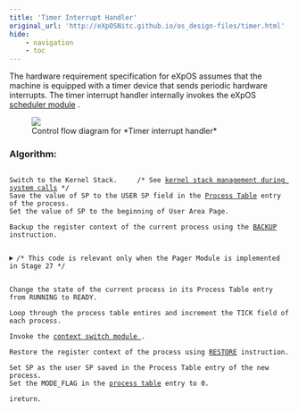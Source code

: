 ```yaml
---
title: 'Timer Interrupt Handler'
original_url: 'http://eXpOSNitc.github.io/os_design-files/timer.html'
hide: 
    - navigation
    - toc
---
```


The hardware requirement specification for eXpOS assumes that the machine is equipped
with a timer device that sends periodic hardware interrupts. 
The timer interrupt handler internally invokes the eXpOS  [scheduler module](../modules/module-05.md) . 
 
<figure>
    <img src="../../assets/img/roadmap/timer_interrupt.png">
    <figcaption>Control flow diagram for *Timer interrupt handler*</figcaption>
</figure>


### Algorithm:

<pre><code>
Switch to the Kernel Stack. 	/* See <a href="../../os-design/stack-smcall/">kernel stack management during system calls</a> */
Save the value of SP to the USER SP field in the <a href="../../os-design/process-table/">Process Table</a> entry of the process.
Set the value of SP to the beginning of User Area Page.

Backup the register context of the current process using the <a href="../../arch-spec/instruction-set/">BACKUP</a> instruction.


<details class="code-accordion"><summary>/* This code is relevant only when the Pager Module is implemented in Stage 27 */</summary>
<b>If</b> swapping is initiated, /* check <a href="../../os-design/mem-ds/#system-status-table">System Status Table</a> */
{
    /* Call Swap In/Out, if necessary */

    <b>if</b> the current process is the Swapper Daemon and Paging Status is <a href="../../support-tools/constants/">SWAP_OUT</a>,
        Call the <b>swap_out()</b> function in the <a href="../../modules/module-06/">Pager Module</a>.

    <b>else if</b> the current process is the Swapper Daemon and Paging Status is <a href="../../support-tools/constants/">SWAP_IN</a>, 
        Call the <b>swap_in()</b> function in the <a href="../../modules/module-06/">Pager Module</a>.

    <b>else if</b> the current process is Idle,                          
        /* Swapping is ongoing, but the daemon is blocked for some disk operation and idle is being run now */
        /* Skip to the end to perform context switch. */
    
}

<b>else</b>           /* Swapping is not on now.  Check whether it must be initiated */
{
    <b>if</b> (MEM_FREE_COUNT < <a href="../../support-tools/constants/">MEM_LOW</a>)	 	/* Check the <a href="../../os-design/mem-ds/#system-status-table">System Status Table</a> */
        /* Swap Out to be invoked during next Timer Interrupt */
        Set the Paging Status in System Status Table to <a href="../../support-tools/constants/">SWAP_OUT</a>.

    <b>else if</b> (there are swapped out processes)            /* Check SWAPPED_COUNT in <a href="../../os-design/mem-ds/#system-status-table">System Status Table</a> */
        <b>if</b> (Tick of any Swapped Out process > <a href="../../support-tools/constants/">MAX_TICK</a> or MEM_FREE_COUNT > <a href="../../support-tools/constants/">MEM_HIGH</a>)
            /* Swap In to be invoked during next Timer Interrupt */
            Set the Paging Status in System Status Table to <a href="../../support-tools/constants/">SWAP_IN</a>.

}
/* End of Stage 27 code for Swap In/Out management */
</details>
    
Change the state of the current process in its Process Table entry from RUNNING to READY.

Loop through the process table entires and increment the TICK field of each process.

Invoke the <a href="../../modules/module-05/" target="_blank">context switch module </a>.

Restore the register context of the process using <a href="../../arch-spec/instruction-set/">RESTORE</a> instruction.

Set SP as the user SP saved in the Process Table entry of the new process.
Set the MODE_FLAG in the <a href="../../os-design/process-table/">process table</a> entry to 0.
             
ireturn.
</code></pre>